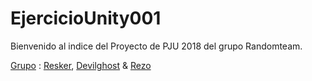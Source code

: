# EjercicioUnity001

Bienvenido al indice del Proyecto de PJU 2018 del grupo Randomteam.

[Grupo](grupo.md) : [Resker](https://github.com/ReskerWolf/), [Devilghost](https://github.com/devilghost666/) & [Rezo](https://github.com/Rezo3/)
